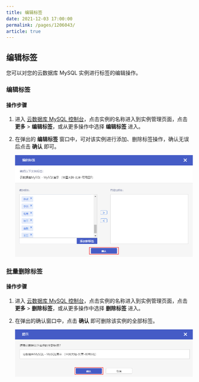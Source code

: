 ```yaml
---
title: 编辑标签
date: 2021-12-03 17:00:00
permalink: /pages/1206043/
article: true
---
```


## 编辑标签

您可以对您的云数据库 MySQL 实例进行标签的编辑操作。

### 编辑标签

#### 操作步骤

1. 进入 [云数据库 MySQL 控制台](https://console.capitalonline.net/dbinstances)，点击实例的名称进入到实例管理页面，点击 **更多** > **编辑标签**，或从更多操作中选择 **编辑标签** 进入。

2. 在弹出的 **编辑标签** 窗口中，可对该实例进行添加、删除标签操作，确认无误后点击 **确认** 即可。

   ![addtag_add](./../../pic/addtag_add.png)

### 批量删除标签

#### 操作步骤

1. 进入 [云数据库 MySQL 控制台](https://console.capitalonline.net/dbinstances)，点击实例的名称进入到实例管理页面，点击 **更多** > **删除标签**，或从更多操作中选择 **删除标签** 进入。

2. 在弹出的确认窗口中，点击 **确认** 即可删除该实例的全部标签。

   ![addtag_delete](./../../pic/addtag_delete.png)
